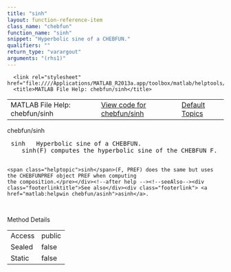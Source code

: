 ```yaml
---
title: "sinh"
layout: function-reference-item
class_name: "chebfun"
function_name: "sinh"
snippet: "Hyperbolic sine of a CHEBFUN."
qualifiers: ""
return_type: "varargout"
arguments: "(rhs1)"
---
```


<html>
   <head>
      <meta http-equiv="Content-Type" content="text/html; charset=utf-8">
   
      <link rel="stylesheet" href="file:////Applications/MATLAB_R2013a.app/toolbox/matlab/helptools/private/helpwin.css">
      <title>MATLAB File Help: chebfun/sinh</title>
   </head>
   <body>
      <!--Single-page help-->
      <table border="0" cellspacing="0" width="100%">
         <tr class="subheader">
            <td class="headertitle">MATLAB File Help: chebfun/sinh</td>
            <td class="subheader-left"><a href="matlab:edit chebfun/sinh">View code for chebfun/sinh</a></td>
            <td class="subheader-right"><a href="matlab:helpwin">Default Topics</a></td>
         </tr>
      </table>
      <div class="title">chebfun/sinh</div>
      <div class="helptext"><pre><!--helptext --> <span class="helptopic">sinh</span>   Hyperbolic sine of a CHEBFUN.
    <span class="helptopic">sinh</span>(F) computes the hyperbolic sine of the CHEBFUN F.
 
    <span class="helptopic">sinh</span>(F, PREF) does the same but uses the CHEBFUNPREF object PREF when computing
    the composition.</pre></div><!--after help --><!--seeAlso--><div class="footerlinktitle">See also</div><div class="footerlink"> <a href="matlab:helpwin chebfun/asinh">asinh</a>.
</div>
      <!--Method-->
      <div class="sectiontitle">Method Details</div>
      <table class="class-details">
         <tr>
            <td class="class-detail-label">Access</td>
            <td>public</td>
         </tr>
         <tr>
            <td class="class-detail-label">Sealed</td>
            <td>false</td>
         </tr>
         <tr>
            <td class="class-detail-label">Static</td>
            <td>false</td>
         </tr>
      </table>
   </body>
</html>
